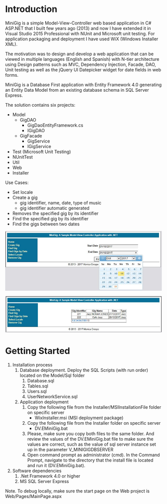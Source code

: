 # Introduction
MiniGig is a simple Model-View-Controller web based application in C# ASP.NET that I built few years ago (2013) and now I have extended it in Visual Studio 2015 Professional with NUnit and Microsoft unit testing. For application packaging and deployment I have used WiX (Windows Installer XML).

The motivation was to design and develop a web application that can be viewed in multiple languages (English and Spanish)
with N-tier architecture using Design patterns such as MVC, Dependency Injection, Facade, DAO, Unit testing as well as the jQuery UI Datepicker widget for date fields in web forms.

MiniGig is a Database First application with Entity Framework 4.0 generating an Entity Data Model from an existing database schema in SQL Server Express.

The solution contains six projects:
*  Model
    * GigDAO
        * GigDaoEntityFramework.cs
        * IGigDAO
    * GigFacade
        * GigService
        * IGigService    
*  Test (Microsoft Unit Testing)
*  NUnitTest
*  Util
*  Web
*  Installer

Use Cases:
*   Set locale
*   Create a gig
    *   gig identifier, name, date, type of music
    *   gig identifier automatic generated
*  Removes the specified gig by its identifier
*  Find the specified gig by its identifier
*  Find the gigs between two dates 

![picture alt](https://github.com/monicacrespo/MiniGig-ASP.NET/blob/master/Web/Images/FindGigsByDate.JPG)

![picture alt](https://github.com/monicacrespo/MiniGig-ASP.NET/blob/master/Web/Images/ResultsGigsByDate.JPG)

# Getting Started
1.	Installation process
    1. Database deployment. Deploy the SQL Scripts (with run order) located on the Model/Sql folder
        1. Database.sql 
        2. Tables.sql 
        3. Users.sql 
        4. UserNetworkService.sql
    2. Application deployment
       1. Copy the following file from the Installer/MSIInstallationFile folder on specific server
            * WixInstaller.msi (MSI deployment package)
       2. Copy the following file from the Installer folder on specific server
            * DV.EMiniGig.bat
       3. Please, make sure you copy both files to the same folder. And review the values of the DV.EMiniGig.bat file to make sure the values are correct, such as the value of sql server instance set up in the parameter V_MINIGIGDBSERVER
       4. Open command prompt as administrator (cmd). In the Command Prompt, navigate to the directory that the install file is located and run it (DV.EMiniGig.bat).
2.	Software dependencies    
    1. .Net Framework 4.0 or higher
    2.  MS SQL Server Express
    
Note. To debug locally, make sure the start page on the Web project is Web/Pages/MainPage.aspx


